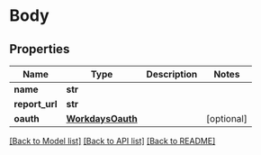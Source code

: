 # Body

## Properties
Name | Type | Description | Notes
------------ | ------------- | ------------- | -------------
**name** | **str** |  | 
**report_url** | **str** |  | 
**oauth** | [**WorkdaysOauth**](WorkdaysOauth.md) |  | [optional] 

[[Back to Model list]](../README.md#documentation-for-models) [[Back to API list]](../README.md#documentation-for-api-endpoints) [[Back to README]](../README.md)


